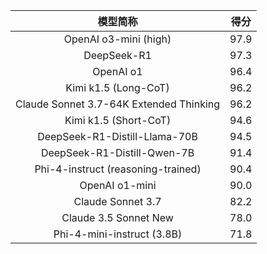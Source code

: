 | 模型简称                          | 得分   |
|:---------------------------------:|:------:|
| OpenAI o3-mini (high)             | 97.9   |
| DeepSeek-R1                       | 97.3   |
| OpenAI o1                         | 96.4   |
| Kimi k1.5 (Long-CoT)              | 96.2   |
| Claude Sonnet 3.7-64K Extended Thinking | 96.2 |
| Kimi k1.5 (Short-CoT)             | 94.6   |
| DeepSeek-R1-Distill-Llama-70B     | 94.5   |
| DeepSeek-R1-Distill-Qwen-7B       | 91.4   |
| Phi-4-instruct (reasoning-trained)| 90.4   |
| OpenAI o1-mini                    | 90.0   |
| Claude Sonnet 3.7                 | 82.2   |
| Claude 3.5 Sonnet New             | 78.0   |
| Phi-4-mini-instruct (3.8B)        | 71.8   |